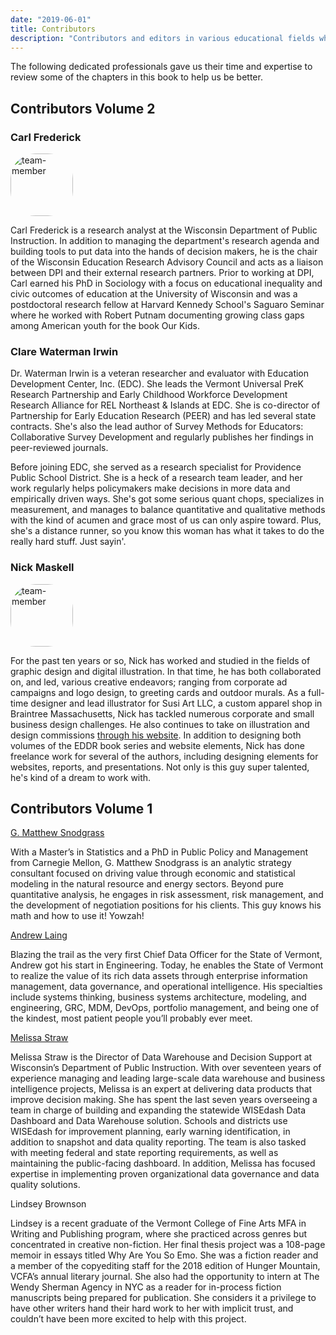 ```yaml
---
date: "2019-06-01"
title: Contributors
description: "Contributors and editors in various educational fields who helped make Education Data Done Right a valuable source for data analysis."
---
```


The following dedicated professionals gave us their time and expertise to review some of the 
chapters in this book to help us be better. 

## Contributors Volume 2

### Carl Frederick

<div style=" width: 100px; height: 100px; position: relative; overflow: hidden; border-radius: 40%;">
    <img src="/carl_f.jpg" alt="team-member" style="display: inline; margin: 0 auto; height: 100%; margin-left: 0%; width: auto;">
    </img>
</div>

Carl Frederick is a research analyst at the Wisconsin Department of Public
Instruction. In addition to managing the department's research agenda and
building tools to put data into the hands of decision makers, he is the chair of
the Wisconsin Education Research Advisory Council and acts as a liaison between
DPI and their external research partners. Prior to working at DPI, Carl earned
his PhD in Sociology with a focus on educational inequality and civic outcomes
of education at the University of Wisconsin and was a postdoctoral research
fellow at Harvard Kennedy School's Saguaro Seminar where he worked with Robert
Putnam documenting growing class gaps among American youth for the book Our
Kids.

### Clare Waterman Irwin 

Dr. Waterman Irwin is a veteran researcher and evaluator with Education
Development Center, Inc. (EDC). She leads the Vermont Universal PreK Research
Partnership and Early Childhood Workforce Development Research Alliance for REL
Northeast & Islands at EDC. She is co-director of Partnership for Early
Education Research (PEER) and has led several state contracts. She's also the
lead author of Survey Methods for Educators: Collaborative Survey Development
and regularly publishes her findings in peer-reviewed journals.

Before joining EDC, she served as a research specialist for Providence Public
School District. She is a heck of a research team leader, and her work regularly
helps policymakers make decisions in more data and empirically driven ways.
She's got some serious quant chops, specializes in measurement, and manages to
balance quantitative and qualitative methods with the kind of acumen and grace
most of us can only aspire toward. Plus, she's a distance runner, so you know
this woman has what it takes to do the really hard stuff. Just sayin'.

### Nick Maskell

<div style=" width: 100px; height: 100px; position: relative; overflow: hidden; border-radius: 40%;">
    <img src="/nick_m.jpg" alt="team-member" style="display: inline; margin: 0 auto; height: 100%; margin-left: 0%; width: auto;">
    </img>
</div>


For the past ten years or so, Nick has worked and studied in the fields of
graphic design and digital illustration. In that time, he has both collaborated
on, and led, various creative endeavors; ranging from corporate ad campaigns and
logo design, to greeting cards and outdoor murals. As a full-time designer and
lead illustrator for Susi Art LLC, a custom apparel shop in Braintree
Massachusetts, Nick has tackled numerous corporate and small business design
challenges. He also continues to take on illustration and design commissions
[through his website](https://www.nickmaskell.com). In addition to designing both volumes of
the EDDR book series and website elements, Nick has done freelance work for
several of the authors, including designing elements for websites, reports, and
presentations. Not only is this guy super talented, he's kind of a dream to work
with.


## Contributors Volume 1

[G. Matthew Snodgrass](https://www.linkedin.com/in/g-matthew-snodgrass-a6776778/)

With a Master’s in Statistics and a PhD in Public Policy and Management from Carnegie Mellon, G.
Matthew Snodgrass is an analytic strategy consultant focused on driving value through economic and
statistical modeling in the natural resource and energy sectors. Beyond pure quantitative analysis,
he engages in risk assessment, risk management, and the development of negotiation positions for his
clients. This guy knows his math and how to use it!  Yowzah!

[Andrew Laing](https://www.linkedin.com/in/andrewnathanlaing/)

Blazing the trail as the very first Chief Data Officer for the State of Vermont, Andrew got his
start in Engineering.  Today, he enables the State of Vermont to realize the value of its rich data
assets through enterprise information management, data governance, and operational intelligence. His
specialties include systems thinking, business systems architecture, modeling, and engineering, GRC,
MDM, DevOps, portfolio management, and being one of the kindest, most patient people you’ll probably
ever meet.

[Melissa Straw](https://www.linkedin.com/in/melissa-straw-kijewski-98789a/)

Melissa Straw is the Director of Data Warehouse and Decision Support at Wisconsin’s Department of
Public Instruction. With over seventeen years of experience managing and leading large-scale data
warehouse and business intelligence projects, Melissa is an expert at delivering data products that
improve decision making. She has spent the last seven years overseeing a team in charge of building
and expanding the statewide WISEdash Data Dashboard and Data Warehouse solution. Schools and
districts use WISEdash for improvement planning, early warning identification, in addition to
snapshot and data quality reporting. The team is also tasked with meeting federal and state
reporting requirements, as well as maintaining the public-facing dashboard. In addition, Melissa has
focused expertise in implementing proven organizational data governance and data quality solutions.

Lindsey Brownson

Lindsey is a recent graduate of the Vermont College of Fine Arts MFA in Writing and Publishing program, where she practiced across genres but concentrated in creative non-fiction.  Her final thesis project was a 108-page memoir in essays titled Why Are You So Emo. She was a fiction reader and a member of the copyediting staff for the 2018 edition of Hunger Mountain, VCFA’s annual literary journal. She also had the opportunity to intern at The Wendy Sherman Agency in NYC as a reader for in-process fiction manuscripts being prepared for publication.  She considers it a privilege to have other writers hand their hard work to her with implicit trust, and couldn’t have been more excited to help with this project.